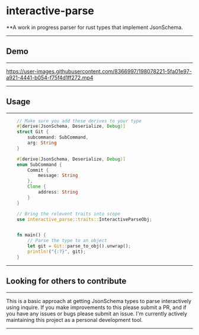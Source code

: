 # interactive-parse

**A work in progress parser for rust types that implement JsonSchema.

---

## Demo

---

https://user-images.githubusercontent.com/8366997/198078221-5fa01e97-a921-4441-b054-f75f4d1ff272.mp4

---

## Usage

---

```rust
    // Make sure you add these derives to your type
    #[derive(JsonSchema, Deserialize, Debug)]
    struct Git {
        subcommand: SubCommand,
        arg: String
    }

    #[derive(JsonSchema, Deserialize, Debug)]
    enum SubCommand {
        Commit {
            message: String
        },
        Clone {
            address: String
        }
    }

    // Bring the relevent traits into scope
    use interactive_parse::traits::InteractiveParseObj;


    fn main() {
        // Parse the type to an object
        let git = Git::parse_to_obj().unwrap();
        println!("{:?}", git);   
    }
```
---

## Looking for others to contribute

---

This is a basic approach at getting JsonSchema types to parse interactively using inquire. If you make improvements to this please submit a PR, and if you have any issues or bugs please submit an issue. I'm currently actively maintaining this project as a personal development tool.

---

